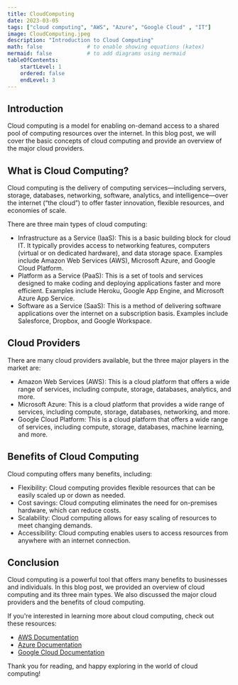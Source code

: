 ```yaml
---
title: CloudComputing
date: 2023-03-05
tags: ["cloud computing", "AWS", "Azure", "Google Cloud" , "IT"]
image: CloudComputing.jpeg
description: "Introduction to Cloud Computing"
math: false              # to enable showing equations (katex)
mermaid: false           # to add diagrams using mermaid
tableOfContents:
    startLevel: 1
    ordered: false
    endLevel: 3
---
```


## Introduction

Cloud computing is a model for enabling on-demand access to a shared pool of computing resources over the internet. In this blog post, we will cover the basic concepts of cloud computing and provide an overview of the major cloud providers.

## What is Cloud Computing?

Cloud computing is the delivery of computing services—including servers, storage, databases, networking, software, analytics, and intelligence—over the internet (“the cloud”) to offer faster innovation, flexible resources, and economies of scale. 

There are three main types of cloud computing:

- Infrastructure as a Service (IaaS): This is a basic building block for cloud IT. It typically provides access to networking features, computers (virtual or on dedicated hardware), and data storage space. Examples include Amazon Web Services (AWS), Microsoft Azure, and Google Cloud Platform.
- Platform as a Service (PaaS): This is a set of tools and services designed to make coding and deploying applications faster and more efficient. Examples include Heroku, Google App Engine, and Microsoft Azure App Service.
- Software as a Service (SaaS): This is a method of delivering software applications over the internet on a subscription basis. Examples include Salesforce, Dropbox, and Google Workspace.

## Cloud Providers

There are many cloud providers available, but the three major players in the market are:

- Amazon Web Services (AWS): This is a cloud platform that offers a wide range of services, including compute, storage, databases, analytics, and more.
- Microsoft Azure: This is a cloud platform that provides a wide range of services, including compute, storage, databases, networking, and more.
- Google Cloud Platform: This is a cloud platform that offers a wide range of services, including compute, storage, databases, machine learning, and more.


## Benefits of Cloud Computing

Cloud computing offers many benefits, including:

- Flexibility: Cloud computing provides flexible resources that can be easily scaled up or down as needed.
- Cost savings: Cloud computing eliminates the need for on-premises hardware, which can reduce costs.
- Scalability: Cloud computing allows for easy scaling of resources to meet changing demands.
- Accessibility: Cloud computing enables users to access resources from anywhere with an internet connection.

## Conclusion

Cloud computing is a powerful tool that offers many benefits to businesses and individuals. In this blog post, we provided an overview of cloud computing and its three main types. We also discussed the major cloud providers and the benefits of cloud computing.

If you're interested in learning more about cloud computing, check out these resources:

- [AWS Documentation](https://aws.amazon.com/documentation/)
- [Azure Documentation](https://docs.microsoft.com/en-us/azure/)
- [Google Cloud Documentation](https://cloud.google.com/docs/)

Thank you for reading, and happy exploring in the world of cloud computing!

